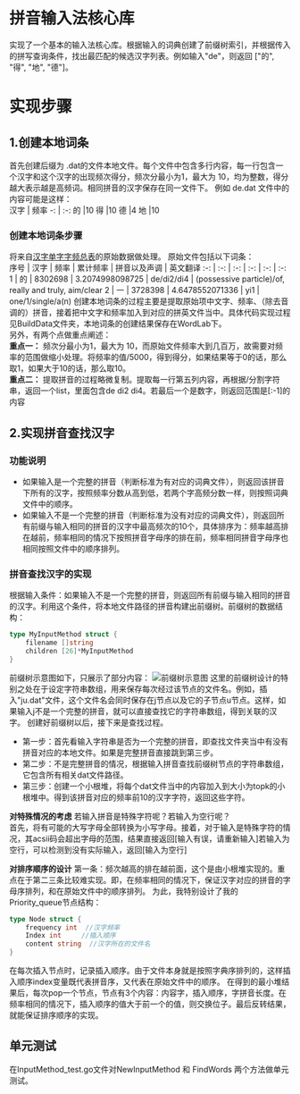 # 拼音输入法核心库 
实现了⼀个基本的输⼊法核心库。根据输⼊的词典创建了前缀树索引，并根据传⼊的拼写查询条件，找出最匹配的候选汉字列表。例如输⼊"de"，则返回 ["的", "得", "地", "德"]。 
# 实现步骤
## 1.创建本地词条
 首先创建后缀为 .dat的文件本地⽂件。每个⽂件中包含多⾏内容，每一行包含一个汉字和这个汉字的出现频次得分，频次分最⼩为1，最大为 10，均为整数，得分越大表示越是⾼频词。相同拼音的汉字保存在同一文件下。
 例如 de.dat ⽂件中的内容可能是这样：<br/>
汉字 | 频率 
 -: | :-: 
  的 |10
  得 |10
  德 |4
  地 |10 
### 创建本地词条步骤
将来自[汉字单字字频总表](http://lingua.mtsu.edu/chinese-computing/statistics/char/list.php?Which=TO)的原始数据做处理。
原始文件包括以下词条：<br/>
序号 | 汉字 | 频率 | 累计频率 | 拼音以及声调  | 英文翻译
:-: | :-: | :-: | :-: | :-: | :-:
1 | 的 | 8302698 | 3.2074998098725 | de/di2/di4 | (possessive particle)/of, really and truly, aim/clear
2 | 一 | 3728398 | 4.6478552071336 | yi1 | one/1/single/a(n)
创建本地词条的过程主要是提取原始项中文字、频率、（除去音调的）拼音，接着把中文字和频率加入到对应的拼英文件当中。具体代码实现过程见BuildData文件夹，本地词条的创建结果保存在WordLab下。<br/>另外，有两个点做重点阐述：<br/>
**重点一：** 频次分最小为1，最大为 10，而原始文件频率大到几百万，故需要对频率的范围做缩小处理。将频率的值/5000，得到得分，如果结果等于0的话，那么取1，如果大于10的话，那么取10。<br/>**重点二：** 提取拼音的过程略微复制。提取每一行第五列内容，再根据/分割字符串，返回一个list，里面包含de di2 di4。若最后一个是数字，则返回范围是[:-1]的内容
## 2.实现拼音查找汉字 
### 功能说明
 - 如果输入是⼀个完整的拼音（判断标准为有对应的词典⽂件），则返回该拼音下所有的汉字，按照频率分数从高到低，若两个字⾼频分数⼀样，则按照词典⽂件中的顺序。
- 如果输入不是⼀个完整的拼音（判断标准为没有对应的词典⽂件），则返回所有前缀与输⼊相同的拼音的汉字中最⾼频次的10个，具体排序为：频率越高排在越前，频率相同的情况下按照拼音字母序的排在前，频率相同拼音字母序也相同按照文件中的顺序排列。
### 拼音查找汉字的实现
根据输入条件：如果输入不是⼀个完整的拼音，则返回所有前缀与输入相同的拼音的汉字。利用这个条件，将本地文件路径的拼音构建出前缀树。前缀树的数据结构：
```go
type MyInputMethod struct {
	filename []string
	children [26]*MyInputMethod
}
```
前缀树示意图如下，只展示了部分内容：
![前缀树示意图](https://github.com/tiffanyXiaoqing/Pinyin-input-method-library/blob/master/image/TireTree.png,type_ZmFuZ3poZW5naGVpdGk,shadow_10,text_aHR0cHM6Ly9ibG9nLmNzZG4ubmV0L3RpYW9qaW5ndGFvMTI5Mw==,size_16,color_FFFFFF,t_70#pic_center)
这里的前缀树设计的特别之处在于设定字符串数组，用来保存每次经过该节点的文件名。例如，插入"ju.dat"文件，这个文件名会同时保存在j节点以及它的子节点u节点。这样，如果输入j不是⼀个完整的拼音，就可以直接查找它的字符串数组，得到关联的汉字。
创建好前缀树以后，接下来是查找过程。
- 第一步：首先看输入字符串是否为一个完整的拼音，即查找文件夹当中有没有拼音对应的本地文件。如果是完整拼音直接跳到第三步。
- 第二步：不是完整拼音的情况，根据输入拼音查找前缀树节点的字符串数组，它包含所有相关dat文件路径。
- 第三步：创建一个小根堆，将每个dat文件当中的内容加入到大小为topk的小根堆中。得到该拼音对应的频率前10的汉字字符，返回这些字符。

**对特殊情况的考虑** 
若输入拼音是特殊字符呢？若输入为空行呢？<br/>
首先，将有可能的大写字母全部转换为小写字母。接着，对于输入是特殊字符的情况，其acsii码会超出字母的范围，结果直接返回[输入有误，请重新输入]若输入为空行，可以检测到没有实际输入，返回[输入为空行]

**对排序顺序的设计**
 第一条：频次越高的排在越前⾯，这个是由小根堆实现的。重点在于第二三条比较难实现。即，在频率相同的情况下，保证汉字对应的拼音的字母序排列，和在原始文件中的顺序排列。
为此，我特别设计了我的Priority_queue节点结构：

```go
type Node struct {
	frequency int  //汉字频率
	Index int     //插入顺序
	content string  //汉字所在的文件名
}
```
在每次插入节点时，记录插入顺序。由于文件本身就是按照字典序排列的，这样插入顺序index变量既代表拼音序，又代表在原始文件中的顺序。
在得到的最小堆结果后，每次pop一个节点，节点有3个内容：内容字，插入顺序，字拼音长度。在频率相同的情况下，插入顺序的值大于前一个的值，则交换位子。最后反转结果，就能保证排序顺序的实现。

## 单元测试
在InputMethod_test.go文件对NewInputMethod 和 FindWords 两个方法做单元测试。